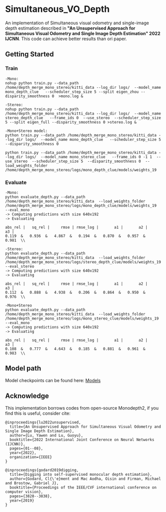 # Simultaneous_VO_Depth

An implementation of Simultaneous visual odometry and single-image depth estimation described in **"An Unsupervised Approach for Simultaneous Visual Odometry and Single Image Depth Estimation" 2022 IJCNN**. This code can achieve better results than ori paper.

## Getting Started

### Train
```
-Mono:
nohup python train.py --data_path /home/depth_merge_mono_stereo/kitti_data --log_dir logs/  --model_name mono_depth_clue   --scheduler_step_size 5 --split eigen_zhou --disparity_smoothness 0  >mono.log &
```

```
-Stereo:
nohup python train.py --data_path /home/depth_merge_mono_stereo/kitti_data --log_dir logs/  --model_name stereo_depth_clue   --frame_ids 0  --use_stereo  --scheduler_step_size 5 --split eigen_full --disparity_smoothness 0 >stereo.log &
```

```
-Mono+Stereo model:
python train.py --data_path /home/depth_merge_mono_stereo/kitti_data --log_dir logs/  --model_name mono_depth_clue   --scheduler_step_size 5  --disparity_smoothness 0

python train.py --data_path /home/depth_merge_mono_stereo/kitti_data --log_dir logs/  --model_name mono_stereo_clue   --frame_ids 0 -1 1  --use_stereo  --scheduler_step_size 5  --disparity_smoothness 0  --load_weights_folder /home/depth_merge_mono_stereo/logs/mono_depth_clue/models/weights_19
```

### Evaluate
```
-Mono:
python evaluate_depth.py --data_path /home/depth_merge_mono_stereo/kitti_data  --load_weights_folder /home/depth_merge_mono_stereo/logs/mono_depth_clue/models/weights_19   --eval_mono
-> Computing predictions with size 640x192
-> Evaluating

abs_rel |   sq_rel |     rmse | rmse_log |       a1 |       a2 |       a3 |
0.119  &   0.936  &   4.867  &   0.194  &   0.870  &   0.957  &   0.981  \\
```

```
-Stereo:
python evaluate_depth.py --data_path /home/depth_merge_mono_stereo/kitti_data  --load_weights_folder /home/depth_merge_mono_stereo/logs/stereo_depth_clue/models/weights_19   --eval_stereo
-> Computing predictions with size 640x192
-> Evaluating

abs_rel |   sq_rel |     rmse | rmse_log |       a1 |       a2 |       a3 |
0.112  &   0.888  &   4.938  &   0.206  &   0.864  &   0.950  &   0.976  \\
```

```
-Mono+Stereo
python evaluate_depth.py --data_path /home/depth_merge_mono_stereo/kitti_data  --load_weights_folder /home/depth_merge_mono_stereo/logs/mono_stereo_clue/models/weights_19   --eval_mono
-> Computing predictions with size 640x192
-> Evaluating

abs_rel |   sq_rel |     rmse | rmse_log |       a1 |       a2 |       a3 |
0.108  &   0.777  &   4.643  &   0.185  &   0.881  &   0.961  &   0.983  \\
```

## Model path
Model checkpoints can be found here:
[Models](https://mega.nz/folder/Td1GiChL#G8jmF5E5PDgjP2X-7Zm_sA)

## Acknowledge

This implementation borrows codes from open-source Monodepth2, if you find this is useful, consider cite:

```
@inproceedings{lu2022unsupervised,
  title={An Unsupervised Approach for Simultaneous Visual Odometry and Single Image Depth Estimation},
  author={Lu, Yawen and Lu, Guoyu},
  booktitle={2022 International Joint Conference on Neural Networks (IJCNN)},
  pages={01--08},
  year={2022},
  organization={IEEE}
}
```

```
@inproceedings{godard2019digging,
  title={Digging into self-supervised monocular depth estimation},
  author={Godard, Cl{\'e}ment and Mac Aodha, Oisin and Firman, Michael and Brostow, Gabriel J},
  booktitle={Proceedings of the IEEE/CVF international conference on computer vision},
  pages={3828--3838},
  year={2019}
}
```

